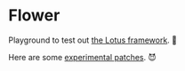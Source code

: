 # Flower

Playground to test out [the Lotus framework](http://lotusrb.org/). 🏫

Here are some [experimental patches](lotus_patches/). 😈
